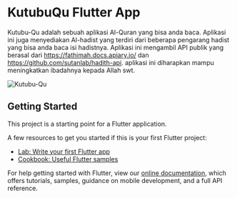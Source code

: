 # KutubuQu Flutter App

Kutubu-Qu adalah sebuah aplikasi Al-Quran yang bisa anda baca. Aplikasi ini juga menyediakan Al-hadist yang terdiri dari beberapa pengarang hadist yang bisa anda baca isi hadistnya. Aplikasi ini mengambil API publik yang berasal dari https://fathimah.docs.apiary.io/ dan https://github.com/sutanlab/hadith-api. aplikasi ini diharapkan mampu meningkatkan ibadahnya kepada Allah swt.

![Kutubu-Qu](https://user-images.githubusercontent.com/65083723/141610636-2dd1cfab-9cd3-4dc7-985a-26f4dea85620.png)


## Getting Started

This project is a starting point for a Flutter application.

A few resources to get you started if this is your first Flutter project:

- [Lab: Write your first Flutter app](https://flutter.dev/docs/get-started/codelab)
- [Cookbook: Useful Flutter samples](https://flutter.dev/docs/cookbook)

For help getting started with Flutter, view our
[online documentation](https://flutter.dev/docs), which offers tutorials,
samples, guidance on mobile development, and a full API reference.
